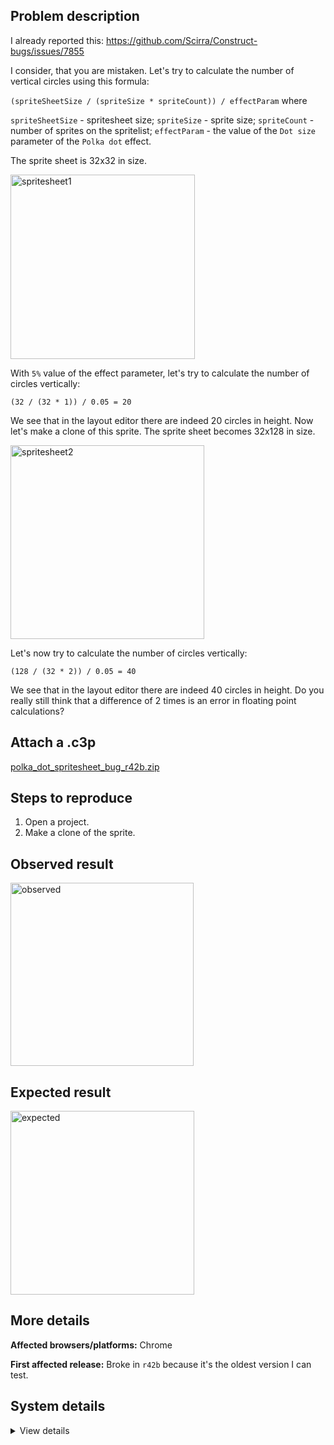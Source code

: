 ## Problem description

I already reported this: https://github.com/Scirra/Construct-bugs/issues/7855

I consider, that you are mistaken. Let's try to calculate the number of vertical circles using this formula:

`(spriteSheetSize / (spriteSize * spriteCount)) / effectParam` where

`spriteSheetSize` - spritesheet size;
`spriteSize` - sprite size;
`spriteCount` - number of sprites on the spritelist;
`effectParam` - the value of the `Dot size` parameter of the `Polka dot` effect.

The sprite sheet is 32x32 in size.

<img width="295" alt="spritesheet1" src="https://github.com/WilsonPercival/WilsonPercival/assets/91274932/e15bd096-d70d-4edf-9ce4-002f8c880fdd">

With `5%` value of the effect parameter, let's try to calculate the number of circles vertically:

`(32 / (32 * 1)) / 0.05 = 20`

We see that in the layout editor there are indeed 20 circles in height. Now let's make a clone of this sprite. The sprite sheet becomes 32x128 in size.

<img width="310" alt="spritesheet2" src="https://github.com/WilsonPercival/WilsonPercival/assets/91274932/630e0c97-1a21-4dfc-b9f6-73d573e69a24">

Let's now try to calculate the number of circles vertically:

`(128 / (32 * 2)) / 0.05 = 40`

We see that in the layout editor there are indeed 40 circles in height. Do you really still think that a difference of 2 times is an error in floating point calculations?

## Attach a .c3p

[polka_dot_spritesheet_bug_r42b.zip](https://github.com/WilsonPercival/WilsonPercival/files/14468671/polka_dot_spritesheet_bug_r42b.zip)

## Steps to reproduce

1. Open a project.
2. Make a clone of the sprite.

## Observed result

<img width="293" alt="observed" src="https://github.com/WilsonPercival/WilsonPercival/assets/91274932/b4d22706-ae4c-4ca2-a633-7d7c0e9255b7">

## Expected result

<img width="294" alt="expected" src="https://github.com/WilsonPercival/WilsonPercival/assets/91274932/451a5f49-5ed3-4538-abd1-a4cd1d89b199">

## More details



**Affected browsers/platforms:** Chrome

**First affected release:** Broke in `r42b` because it's the oldest version I can test.

## System details

<details><summary>View details</summary>

Platform information
Product: Construct 3 r381 (beta)
Browser: Chrome 122.0.6261.69
Browser engine: Chromium
Context: browser
Operating system: Windows 11
Device type: desktop
Device pixel ratio: 1.5
Logical CPU cores: 16
Approx. device memory: 8 GB
User agent: Mozilla/5.0 (Windows NT 10.0; Win64; x64) AppleWebKit/537.36 (KHTML, like Gecko) Chrome/122.0.0.0 Safari/537.36
Language setting: en-US

Local storage
Storage quota (approx): 283 gb
Storage usage (approx): 1.2 gb (0.4%)
Persistant storage: Yes

Browser support notes
This list contains missing features that are not required, but could improve performance or user experience if supported.

Nothing is missing. Everything is OK!
WebGL information
Version string: WebGL 2.0 (OpenGL ES 3.0 Chromium)
Numeric version: 2
Supports NPOT textures: yes
Supports GPU profiling: no
Supports highp precision: yes
Vendor: Google Inc. (AMD)
Renderer: ANGLE (AMD, AMD Radeon(TM) Graphics (0x00001638) Direct3D11 vs_5_0 ps_5_0, D3D11)
Major performance caveat: no
Maximum texture size: 16384
Point size range: 1 to 1024
Extensions:

EXT_clip_control
EXT_color_buffer_float
EXT_color_buffer_half_float
EXT_conservative_depth
EXT_depth_clamp
EXT_disjoint_timer_query_webgl2
EXT_float_blend
EXT_polygon_offset_clamp
EXT_texture_compression_bptc
EXT_texture_compression_rgtc
EXT_texture_filter_anisotropic
EXT_texture_norm16
KHR_parallel_shader_compile
NV_shader_noperspective_interpolation
OES_draw_buffers_indexed
OES_texture_float_linear
OVR_multiview2
WEBGL_blend_func_extended
WEBGL_clip_cull_distance
WEBGL_compressed_texture_s3tc
WEBGL_compressed_texture_s3tc_srgb
WEBGL_debug_renderer_info
WEBGL_debug_shaders
WEBGL_lose_context
WEBGL_multi_draw
WEBGL_polygon_mode
WEBGL_provoking_vertex
Audio information
System sample rate: 48000 Hz
Output channels: 2
Output interpretation: speakers
Supported decode formats:

WebM Opus (audio/webm;codecs=opus)
WebM Vorbis (audio/webm;codecs=vorbis)
MPEG-4 Opus (audio/mp4;codecs=opus)
MPEG-4 AAC (audio/mp4;codecs=mp4a.40.2)
MP3 (audio/mpeg)
FLAC (audio/flac)
PCM WAV (audio/wav;codecs=1)
Supported encode formats:

WebM Opus (audio/webm;codecs=opus)
Video information
Supported decode formats:

WebM AV1 (video/webm;codecs=av01.0.00M.08)
WebM VP9 (video/webm;codecs=vp9)
WebM VP8 (video/webm;codecs=vp8)
MPEG-4 AV1 (video/mp4;codecs=av01.0.00M.08)
MPEG-4 H.265 (video/mp4;codecs=hev1.1.2.L93.B0)
MPEG-4 H.264 (video/mp4;codecs=avc1.420034)
Supported encode formats:

WebM AV1 (video/webm;codecs=av01.0.00M.08)
WebM VP9 (video/webm;codecs=vp9)
WebM VP8 (video/webm;codecs=vp8)
WebM H.264 (video/webm;codecs=avc1.420034)

</details>
